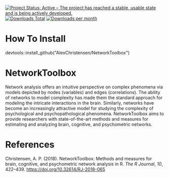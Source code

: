 [![Project Status: Active – The project has reached a stable, usable state and is being actively developed.](https://www.repostatus.org/badges/latest/active.svg)](https://www.repostatus.org/#active)[![Downloads Total](https://cranlogs.r-pkg.org/badges/grand-total/NetworkToolbox?color=brightgreen)](https://cran.r-project.org/package=NetworkToolbox) [![Downloads per month](http://cranlogs.r-pkg.org/badges/NetworkToolbox?color=brightgreen)](https://cran.r-project.org/package=NetworkToolbox) 

# How To Install
devtools::install_github("AlexChristensen/NetworkToolbox")

# NetworkToolbox
Network analysis offers an intuitive perspective on complex phenomena via models depicted by nodes (variables) and edges (correlations). The ability of networks to model complexity has made them the standard approach for modeling the intricate interactions in the brain. Similarly, networks have become an increasingly attractive model for studying the complexity of psychological and psychopathological phenomena. NetworkToolbox aims to provide researchers with state-of-the-art methods and measures for estimating and analyzing brain, cognitive, and psychometric networks.

# References
Christensen, A. P. (2018). NetworkToolbox: Methods and measures for brain, cognitive, and
psychometric network analysis in R. *The R Journal*, *10*, 422–439.
https://doi.org/10.32614/RJ-2018-065
